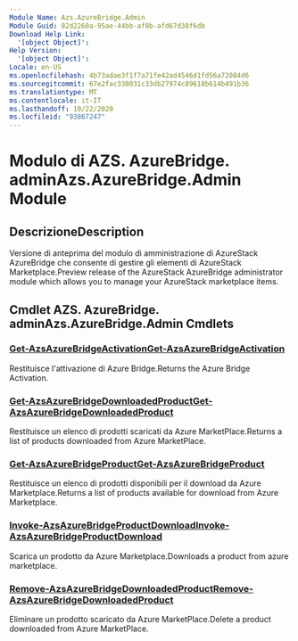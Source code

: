 ```yaml
---
Module Name: Azs.AzureBridge.Admin
Module Guid: 82d2260a-95ae-44bb-af8b-afd67d38f6db
Download Help Link:
  '[object Object]': 
Help Version:
  '[object Object]': 
Locale: en-US
ms.openlocfilehash: 4b73adae3f1f7a71fe42ad4546d1fd56a72084d6
ms.sourcegitcommit: 67e2fac338031c33db27974c89618b614b491b36
ms.translationtype: MT
ms.contentlocale: it-IT
ms.lasthandoff: 10/22/2020
ms.locfileid: "93867247"
---
```

# <span data-ttu-id="ac1e1-101">Modulo di AZS. AzureBridge. admin</span><span class="sxs-lookup"><span data-stu-id="ac1e1-101">Azs.AzureBridge.Admin Module</span></span>
## <span data-ttu-id="ac1e1-102">Descrizione</span><span class="sxs-lookup"><span data-stu-id="ac1e1-102">Description</span></span>
<span data-ttu-id="ac1e1-103">Versione di anteprima del modulo di amministrazione di AzureStack AzureBridge che consente di gestire gli elementi di AzureStack Marketplace.</span><span class="sxs-lookup"><span data-stu-id="ac1e1-103">Preview release of the AzureStack AzureBridge administrator module which allows you to manage your AzureStack marketplace items.</span></span> 

## <span data-ttu-id="ac1e1-104">Cmdlet AZS. AzureBridge. admin</span><span class="sxs-lookup"><span data-stu-id="ac1e1-104">Azs.AzureBridge.Admin Cmdlets</span></span>
### [<span data-ttu-id="ac1e1-105">Get-AzsAzureBridgeActivation</span><span class="sxs-lookup"><span data-stu-id="ac1e1-105">Get-AzsAzureBridgeActivation</span></span>](Get-AzsAzureBridgeActivation.md)
<span data-ttu-id="ac1e1-106">Restituisce l'attivazione di Azure Bridge.</span><span class="sxs-lookup"><span data-stu-id="ac1e1-106">Returns the Azure Bridge Activation.</span></span>

### [<span data-ttu-id="ac1e1-107">Get-AzsAzureBridgeDownloadedProduct</span><span class="sxs-lookup"><span data-stu-id="ac1e1-107">Get-AzsAzureBridgeDownloadedProduct</span></span>](Get-AzsAzureBridgeDownloadedProduct.md)
<span data-ttu-id="ac1e1-108">Restituisce un elenco di prodotti scaricati da Azure MarketPlace.</span><span class="sxs-lookup"><span data-stu-id="ac1e1-108">Returns a list of products downloaded from Azure MarketPlace.</span></span>

### [<span data-ttu-id="ac1e1-109">Get-AzsAzureBridgeProduct</span><span class="sxs-lookup"><span data-stu-id="ac1e1-109">Get-AzsAzureBridgeProduct</span></span>](Get-AzsAzureBridgeProduct.md)
<span data-ttu-id="ac1e1-110">Restituisce un elenco di prodotti disponibili per il download da Azure Marketplace.</span><span class="sxs-lookup"><span data-stu-id="ac1e1-110">Returns a list of products available for download from Azure Marketplace.</span></span>

### [<span data-ttu-id="ac1e1-111">Invoke-AzsAzureBridgeProductDownload</span><span class="sxs-lookup"><span data-stu-id="ac1e1-111">Invoke-AzsAzureBridgeProductDownload</span></span>](Invoke-AzsAzureBridgeProductDownload.md)
<span data-ttu-id="ac1e1-112">Scarica un prodotto da Azure Marketplace.</span><span class="sxs-lookup"><span data-stu-id="ac1e1-112">Downloads a product from azure marketplace.</span></span>

### [<span data-ttu-id="ac1e1-113">Remove-AzsAzureBridgeDownloadedProduct</span><span class="sxs-lookup"><span data-stu-id="ac1e1-113">Remove-AzsAzureBridgeDownloadedProduct</span></span>](Remove-AzsAzureBridgeDownloadedProduct.md)
<span data-ttu-id="ac1e1-114">Eliminare un prodotto scaricato da Azure MarketPlace.</span><span class="sxs-lookup"><span data-stu-id="ac1e1-114">Delete a product downloaded from Azure MarketPlace.</span></span>

